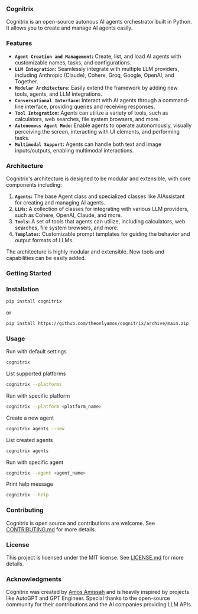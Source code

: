 ### Cognitrix
Cognitrix is an open-source autonous AI agents orchestrator built in Python. It allows you to create and manage AI agents easily.

### Features
- **`Agent Creation and Management`:** Create, list, and load AI agents with customizable names, tasks, and configurations.
- **`LLM Integration`:** Seamlessly integrate with multiple LLM providers, including Anthropic (Claude), Cohere, Groq, Google, OpenAI, and Together.
- **`Modular Architecture`:** Easily extend the framework by adding new tools, agents, and LLM integrations.
- **`Conversational Interface`:** Interact with AI agents through a command-line interface, providing queries and receiving responses.
- **`Tool Integration`:** Agents can utilize a variety of tools, such as calculators, web searches, file system browsers, and more.
- **`Autonomous Agent Mode`:** Enable agents to operate autonomously, visually perceiving the screen, interacting with UI elements, and performing tasks.
- **`Multimodal Support`:** Agents can handle both text and image inputs/outputs, enabling multimodal interactions.

### Architecture
Cognitrix's architecture is designed to be modular and extensible, with core components including:

1. **`Agents`:** The base Agent class and specialized classes like AIAssistant for creating and managing AI agents.
2. **`LLMs`:** A collection of classes for integrating with various LLM providers, such as Cohere, OpenAI, Claude, and more.
3. **`Tools`:** A set of tools that agents can utilize, including calculators, web searches, file system browsers, and more.
4. **`Templates`:** Customizable prompt templates for guiding the behavior and output formats of LLMs.

The architecture is highly modular and extensible. New tools and capabilities can be easily added.

### Getting Started

### Installation
```bash
pip install cognitrix
```
or
```bash
pip install https://github.com/theonlyamos/cognitrix/archive/main.zip
```

### Usage
Run with default settings
```bash
cognitrix
```

List supported platforms
```bash
cognitrix --platforms
```

Run with specific platform
```bash
cognitrix --platform <platform_name>
```

Create a new agent
```bash
cognitrix agents --new
```

List created agents
```bash
cognitrix agents
```

Run with specific agent
```bash
cognitrix --agent <agent_name>
```

Print help message
```bash
cognitrix --help
```

### Contributing
Cognitrix is open source and contributions are welcome. See [CONTRIBUTING.md](CONTRIBUTING.md) for more details.

### License
This project is licensed under the MIT license. See [LICENSE.md](LICENSE.md) for more details.

### Acknowledgments
Cognitrix was created by [Amos Amissah](https://github.com/theonlyamos) and is heavily inspired by projects like AutoGPT and GPT Engineer. Special thanks to the open-source community for their contributions and the AI companies providing LLM APIs.